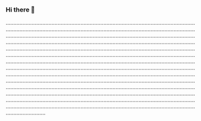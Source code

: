 ### Hi there 👋

..................................................................................................................................................................................................................................................................................................................................................................................................................................................................................................................................................................................................................................................................................................................................................................................................................................................................................................................................................................................................................................................................................................................................................................................................................................................................................................................................................................................................................................................................................................................................................................................................................................................................................................................................................................................................................................